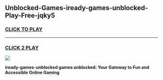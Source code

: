 
## Unblocked-Games-iready-games-unblocked-Play-Free-jqky5
<h3>
<a href="https://premium76.site?title=iready-games-unblocked&ref=23A">CLICK TO PLAY</a></h3>
<hr>

<h3>
<a href="https://premium76.site?title=iready-games-unblocked&ref=23A">CLICK 2 PLAY</a>
  
</h3>

<a href="https://premium76.site?title=iready-games-unblocked&ref=23A"><img src="https://clearcache.store/games.png"></a>


**iready-games-unblocked games unblocked: Your Gateway to Fun and Accessible Online Gaming**
